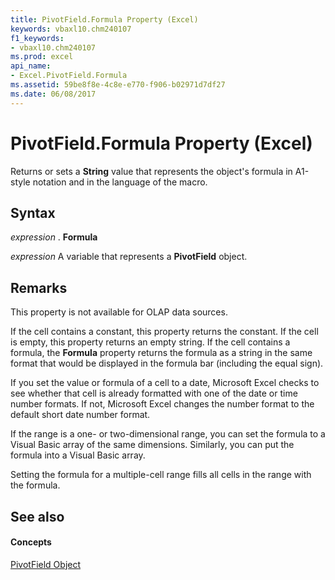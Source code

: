 ```yaml
---
title: PivotField.Formula Property (Excel)
keywords: vbaxl10.chm240107
f1_keywords:
- vbaxl10.chm240107
ms.prod: excel
api_name:
- Excel.PivotField.Formula
ms.assetid: 59be8f8e-4c8e-e770-f906-b02971d7df27
ms.date: 06/08/2017
---
```



# PivotField.Formula Property (Excel)

Returns or sets a  **String** value that represents the object's formula in A1-style notation and in the language of the macro.


## Syntax

 _expression_ . **Formula**

 _expression_ A variable that represents a **PivotField** object.


## Remarks

This property is not available for OLAP data sources.

If the cell contains a constant, this property returns the constant. If the cell is empty, this property returns an empty string. If the cell contains a formula, the  **Formula** property returns the formula as a string in the same format that would be displayed in the formula bar (including the equal sign).

If you set the value or formula of a cell to a date, Microsoft Excel checks to see whether that cell is already formatted with one of the date or time number formats. If not, Microsoft Excel changes the number format to the default short date number format.

If the range is a one- or two-dimensional range, you can set the formula to a Visual Basic array of the same dimensions. Similarly, you can put the formula into a Visual Basic array.

Setting the formula for a multiple-cell range fills all cells in the range with the formula.


## See also


#### Concepts


[PivotField Object](Excel.PivotField.md)

